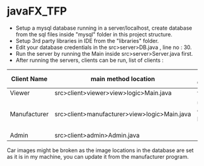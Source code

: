 # javaFX_TFP

- Setup a mysql database running in a server/localhost, create database from the sql files inside "mysql" folder in this project structure.
- Setup 3rd party libraries in IDE from the "libraries" folder.
- Edit your database credentials in the src>server>DB.java , line no : 30.
- Run the server by running the Main inside src>server>Server.java first.
- After running the servers, clients can be run, list of clients : 
 
|Client Name|main method location|Sample Credentials|
|---|---|---|
|Viewer|src>client>viewer>view>logic>Main.java|viewer|
|Manufacturer|src>client>manufacturer>view>logic>Main.java|username : cse and password : 18
|Admin|src>client>admin>Admin.java|-|

Car images might be broken as the image locations in the database are set as it is in my machine, you can update it from the manufacturer program.

  
